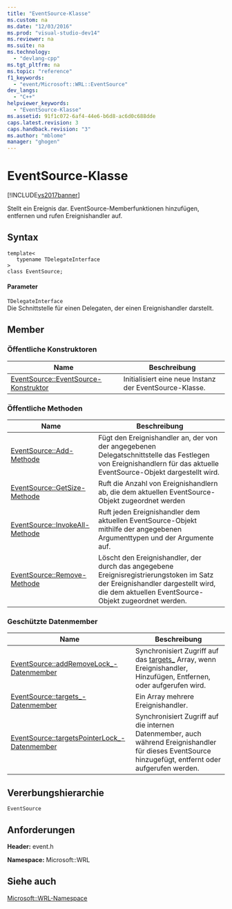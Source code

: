 ```yaml
---
title: "EventSource-Klasse"
ms.custom: na
ms.date: "12/03/2016"
ms.prod: "visual-studio-dev14"
ms.reviewer: na
ms.suite: na
ms.technology: 
  - "devlang-cpp"
ms.tgt_pltfrm: na
ms.topic: "reference"
f1_keywords: 
  - "event/Microsoft::WRL::EventSource"
dev_langs: 
  - "C++"
helpviewer_keywords: 
  - "EventSource-Klasse"
ms.assetid: 91f1c072-6af4-44e6-b6d8-ac6d0c688dde
caps.latest.revision: 3
caps.handback.revision: "3"
ms.author: "mblome"
manager: "ghogen"
---
```

# EventSource-Klasse
[!INCLUDE[vs2017banner](../assembler/inline/includes/vs2017banner.md)]

Stellt ein Ereignis dar.  EventSource\-Memberfunktionen hinzufügen, entfernen und rufen Ereignishandler auf.  
  
## Syntax  
  
```  
template<  
   typename TDelegateInterface  
>  
class EventSource;  
```  
  
#### Parameter  
 `TDelegateInterface`  
 Die Schnittstelle für einen Delegaten, der einen Ereignishandler darstellt.  
  
## Member  
  
### Öffentliche Konstruktoren  
  
|Name|**Beschreibung**|  
|----------|----------------------|  
|[EventSource::EventSource\-Konstruktor](../windows/eventsource-eventsource-constructor.md)|Initialisiert eine neue Instanz der EventSource\-Klasse.|  
  
### Öffentliche Methoden  
  
|Name|**Beschreibung**|  
|----------|----------------------|  
|[EventSource::Add\-Methode](../windows/eventsource-add-method.md)|Fügt den Ereignishandler an, der von der angegebenen Delegatschnittstelle das Festlegen von Ereignishandlern für das aktuelle EventSource\-Objekt dargestellt wird.|  
|[EventSource::GetSize\-Methode](../windows/eventsource-getsize-method.md)|Ruft die Anzahl von Ereignishandlern ab, die dem aktuellen EventSource\-Objekt zugeordnet werden|  
|[EventSource::InvokeAll\-Methode](../windows/eventsource-invokeall-method.md)|Ruft jeden Ereignishandler dem aktuellen EventSource\-Objekt mithilfe der angegebenen Argumenttypen und der Argumente auf.|  
|[EventSource::Remove\-Methode](../windows/eventsource-remove-method.md)|Löscht den Ereignishandler, der durch das angegebene Ereignisregistrierungstoken im Satz der Ereignishandler dargestellt wird, die dem aktuellen EventSource\-Objekt zugeordnet werden.|  
  
### Geschützte Datenmember  
  
|Name|**Beschreibung**|  
|----------|----------------------|  
|[EventSource::addRemoveLock\_\-Datenmember](../windows/eventsource-addremovelock-data-member.md)|Synchronisiert Zugriff auf das [targets\_](../windows/eventsource-targets-data-member.md) Array, wenn Ereignishandler, Hinzufügen, Entfernen, oder aufgerufen wird.|  
|[EventSource::targets\_\-Datenmember](../windows/eventsource-targets-data-member.md)|Ein Array mehrere Ereignishandler.|  
|[EventSource::targetsPointerLock\_\-Datenmember](../windows/eventsource-targetspointerlock-data-member.md)|Synchronisiert Zugriff auf die internen Datenmember, auch während Ereignishandler für dieses EventSource hinzugefügt, entfernt oder aufgerufen werden.|  
  
## Vererbungshierarchie  
 `EventSource`  
  
## Anforderungen  
 **Header:** event.h  
  
 **Namespace:** Microsoft::WRL  
  
## Siehe auch  
 [Microsoft::WRL\-Namespace](../windows/microsoft-wrl-namespace.md)